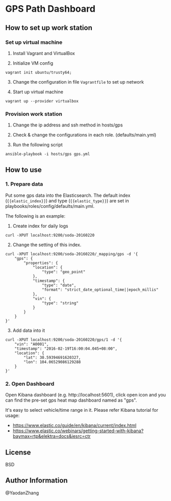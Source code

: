 # GPS Path Dashboard

## How to set up work station

### Set up virtual machine

1) Install Vagrant and VirtualBox

2) Initialize VM config

```
vagrant init ubuntu/trusty64;
```

3) Change the configuration in file ```Vagrantfile``` to set up network

4) Start up virtual machine

```
vagrant up --provider virtualbox
```

### Provision work station

1) Change the ip address and ssh method in hosts/gps

2) Check & change the configurations in each role. (defaults/main.yml)

3) Run the following script

```
ansible-playbook -i hosts/gps gps.yml
```

## How to use

### 1. Prepare data

Put some gps data into the Elasticsearch. The default index (```{{elastic_index}}```) and type (```{{elastic_type}}```) are set in playbooks/roles/config/defaults/main.yml.

The following is an example:

1) Create index for daily logs

```
curl -XPUT localhost:9200/soda-20160220
```

2) Change the setting of this index.

```
curl -XPUT localhost:9200/soda-20160220/_mapping/gps -d '{
    "gps": {
        "properties": {
            "location": {
                "type": "geo_point"
            },
            "timestamp": {
                "type": "date",
                "format": "strict_date_optional_time||epoch_millis"
            },
            "vin": {
                "type": "string"
            }
        }
    }
}'
```

3) Add data into it

```
curl -XPUT localhost:9200/soda-20160220/gps/1 -d '{
    "vin": "A0001",
    "timestamp": "2016-02-19T16:00:04.045+08:00",
    "location": {
        "lat": 30.59394691620327,
        "lon": 104.06529086129288
    }
}'
```

### 2. Open Dashboard

Open Kibana dashboard (e.g. http://localhost:5601), click open icon and you can find the pre-set gps heat map dashboard named as "gps".

It's easy to select vehicle/time range in it. Please refer Kibana tutorial for usage:
- https://www.elastic.co/guide/en/kibana/current/index.html
- https://www.elastic.co/webinars/getting-started-with-kibana?baymax=rtp&elektra=docs&iesrc=ctr

## License

BSD

## Author Information

@YaodanZhang
